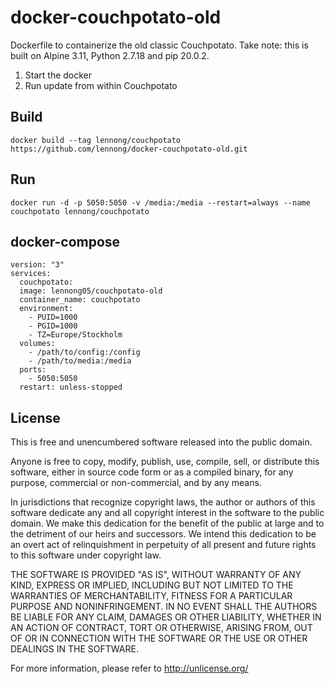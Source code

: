 # docker-couchpotato-old

Dockerfile to containerize the old classic Couchpotato.
Take note: this is built on Alpine 3.11, Python 2.7.18 and pip 20.0.2.

1. Start the docker
2. Run update from within Couchpotato

## Build

    docker build --tag lennong/couchpotato https://github.com/lennong/docker-couchpotato-old.git

## Run

    docker run -d -p 5050:5050 -v /media:/media --restart=always --name couchpotato lennong/couchpotato

## docker-compose

    version: "3"
    services:
      couchpotato:
      image: lennong05/couchpotato-old
      container_name: couchpotato
      environment:
        - PUID=1000
        - PGID=1000
        - TZ=Europe/Stockholm
      volumes:
        - /path/to/config:/config
        - /path/to/media:/media
      ports:
        - 5050:5050
      restart: unless-stopped

## License

This is free and unencumbered software released into the public domain.

Anyone is free to copy, modify, publish, use, compile, sell, or
distribute this software, either in source code form or as a compiled
binary, for any purpose, commercial or non-commercial, and by any
means.

In jurisdictions that recognize copyright laws, the author or authors
of this software dedicate any and all copyright interest in the
software to the public domain. We make this dedication for the benefit
of the public at large and to the detriment of our heirs and
successors. We intend this dedication to be an overt act of
relinquishment in perpetuity of all present and future rights to this
software under copyright law.

THE SOFTWARE IS PROVIDED "AS IS", WITHOUT WARRANTY OF ANY KIND,
EXPRESS OR IMPLIED, INCLUDING BUT NOT LIMITED TO THE WARRANTIES OF
MERCHANTABILITY, FITNESS FOR A PARTICULAR PURPOSE AND NONINFRINGEMENT.
IN NO EVENT SHALL THE AUTHORS BE LIABLE FOR ANY CLAIM, DAMAGES OR
OTHER LIABILITY, WHETHER IN AN ACTION OF CONTRACT, TORT OR OTHERWISE,
ARISING FROM, OUT OF OR IN CONNECTION WITH THE SOFTWARE OR THE USE OR
OTHER DEALINGS IN THE SOFTWARE.

For more information, please refer to <http://unlicense.org/>
